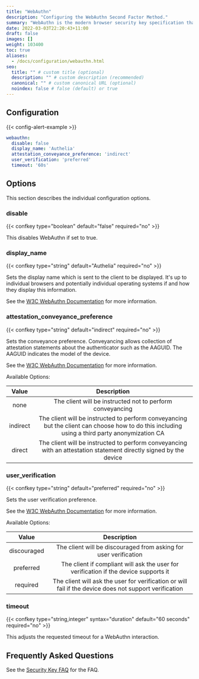 ```yaml
---
title: "WebAuthn"
description: "Configuring the WebAuthn Second Factor Method."
summary: "WebAuthn is the modern browser security key specification that Authelia supports. This section describes configuring it."
date: 2022-03-03T22:20:43+11:00
draft: false
images: []
weight: 103400
toc: true
aliases:
  - /docs/configuration/webauthn.html
seo:
  title: "" # custom title (optional)
  description: "" # custom description (recommended)
  canonical: "" # custom canonical URL (optional)
  noindex: false # false (default) or true
---
```


## Configuration

{{< config-alert-example >}}

```yaml {title="configuration.yml"}
webauthn:
  disable: false
  display_name: 'Authelia'
  attestation_conveyance_preference: 'indirect'
  user_verification: 'preferred'
  timeout: '60s'
```

## Options

This section describes the individual configuration options.

### disable

{{< confkey type="boolean" default="false" required="no" >}}

This disables WebAuthn if set to true.

### display_name

{{< confkey type="string" default="Authelia" required="no" >}}

Sets the display name which is sent to the client to be displayed. It's up to individual browsers and potentially
individual operating systems if and how they display this information.

See the [W3C WebAuthn Documentation](https://www.w3.org/TR/webauthn-2/#dom-publickeycredentialentity-name) for more
information.

### attestation_conveyance_preference

{{< confkey type="string" default="indirect" required="no" >}}

Sets the conveyance preference. Conveyancing allows collection of attestation statements about the authenticator such as
the AAGUID. The AAGUID indicates the model of the device.

See the [W3C WebAuthn Documentation](https://www.w3.org/TR/webauthn-2/#enum-attestation-convey) for more information.

Available Options:

|  Value   |                                                                  Description                                                                  |
|:--------:|:---------------------------------------------------------------------------------------------------------------------------------------------:|
|   none   |                                           The client will be instructed not to perform conveyancing                                           |
| indirect | The client will be instructed to perform conveyancing but the client can choose how to do this including using a third party anonymization CA |
|  direct  |               The client will be instructed to perform conveyancing with an attestation statement directly signed by the device               |

### user_verification

{{< confkey type="string" default="preferred" required="no" >}}

Sets the user verification preference.

See the [W3C WebAuthn Documentation](https://www.w3.org/TR/webauthn-2/#enum-userVerificationRequirement) for more information.

Available Options:

|    Value    |                                              Description                                               |
|:-----------:|:------------------------------------------------------------------------------------------------------:|
| discouraged |                    The client will be discouraged from asking for user verification                    |
|  preferred  |          The client if compliant will ask the user for verification if the device supports it          |
|  required   | The client will ask the user for verification or will fail if the device does not support verification |

### timeout

{{< confkey type="string,integer" syntax="duration" default="60 seconds" required="no" >}}

This adjusts the requested timeout for a WebAuthn interaction.

## Frequently Asked Questions

See the [Security Key FAQ](../../overview/authentication/security-key/index.md#frequently-asked-questions) for the FAQ.
